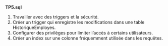 **TP5.sql**
1. Travailler avec des triggers et la sécurité.
2. Créer un trigger qui enregistre les modifications dans une table HistoriqueEmployes.
3. Configurer des privilèges pour limiter l’accès à certains utilisateurs.
4. Créer un index sur une colonne fréquemment utilisée dans les requêtes.